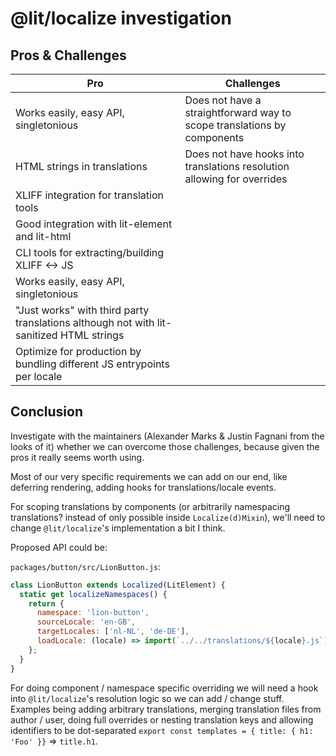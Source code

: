 # @lit/localize investigation

## Pros & Challenges

| Pro                                                                                     | Challenges                                                              |
| --------------------------------------------------------------------------------------- | ----------------------------------------------------------------------- |
| Works easily, easy API, singletonious                                                   | Does not have a straightforward way to scope translations by components |
| HTML strings in translations                                                            | Does not have hooks into translations resolution allowing for overrides |
| XLIFF integration for translation tools                                                 |                                                                         |
| Good integration with lit-element and lit-html                                          |                                                                         |
| CLI tools for extracting/building XLIFF <-> JS                                          |                                                                         |
| Works easily, easy API, singletonious                                                   |                                                                         |
| "Just works" with third party translations although not with lit-sanitized HTML strings |                                                                         |
| Optimize for production by bundling different JS entrypoints per locale                 |                                                                         |

## Conclusion

Investigate with the maintainers (Alexander Marks & Justin Fagnani from the looks of it) whether we can overcome those challenges, because given the pros it really seems worth using.

Most of our very specific requirements we can add on our end, like deferring rendering, adding hooks for translations/locale events.

For scoping translations by components (or arbitrarily namespacing translations? instead of only possible inside `Localize(d)Mixin`), we'll need to change `@lit/localize`'s implementation a bit I think.

Proposed API could be:

`packages/button/src/LionButton.js`:

```js
class LionButton extends Localized(LitElement) {
  static get localizeNamespaces() {
    return {
      namespace: 'lion-button',
      sourceLocale: 'en-GB',
      targetLocales: ['nl-NL', 'de-DE'],
      loadLocale: (locale) => import(`../../translations/${locale}.js`),
    };
  }
}
```

For doing component / namespace specific overriding we will need a hook into `@lit/localize`'s resolution logic so we can add / change stuff. Examples being adding arbitrary translations, merging translation files from author / user, doing full overrides or nesting translation keys and allowing identifiers to be dot-separated `export const templates = { title: { h1: 'Foo' }}` => `title.h1`.
